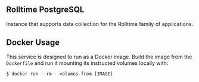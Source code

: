 ## Rolltime PostgreSQL
Instance that supports data collection for the Rolltime family of applications.

## Docker Usage
This service is designed to run as a Docker image. Build the image from the `Dockerfile` and run it mounting its instructed volumes locally with:

```shell
$ docker run --rm --volumes-from [IMAGE]
```
